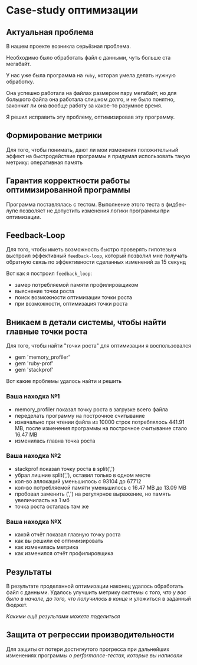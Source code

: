 # Case-study оптимизации

## Актуальная проблема
В нашем проекте возникла серьёзная проблема.

Необходимо было обработать файл с данными, чуть больше ста мегабайт.

У нас уже была программа на `ruby`, которая умела делать нужную обработку.

Она успешно работала на файлах размером пару мегабайт, но для большого файла она работала слишком долго, и не было понятно, закончит ли она вообще работу за какое-то разумное время.

Я решил исправить эту проблему, оптимизировав эту программу.

## Формирование метрики
Для того, чтобы понимать, дают ли мои изменения положительный эффект на быстродействие программы я придумал использовать такую метрику: оперативная память

## Гарантия корректности работы оптимизированной программы
Программа поставлялась с тестом. Выполнение этого теста в фидбек-лупе позволяет не допустить изменения логики программы при оптимизации.

## Feedback-Loop
Для того, чтобы иметь возможность быстро проверять гипотезы я выстроил эффективный `feedback-loop`, который позволил мне получать обратную связь по эффективности сделанных изменений за 15 секунд

Вот как я построил `feedback_loop`: 
- замер потребляемой памяти профилировщиком
- выяснение точки роста
- поиск возможности оптимизации точки роста
- при возможности, оптимизация точки роста

## Вникаем в детали системы, чтобы найти главные точки роста
Для того, чтобы найти "точки роста" для оптимизации я воспользовался 
- gem 'memory_profiler'
- gem 'ruby-prof'
- gem 'stackprof'

Вот какие проблемы удалось найти и решить

### Ваша находка №1
- memory_profiler показал точку роста в загрузке всего файла
- переделать программу на построчное считывание
- изначально при чтении файла из 10000 строк потреблялось 441.91 MB, после изменения программы на построчное считывание стало 16.47 MB
- изменилась главна точка роста

### Ваша находка №2
- stackprof показал точку роста в split(',')
- убрал лишние split(','), оставил только в одном месте
- кол-во аллокаций уменьшилось с 93104 до 67712
- кол-во потребляемой памяти уменьшилось с 16.47 MB до 13.09 MB
- пробовал заменить (',') на регулярное выражение, но память увеличиласть на 1 мб
- точка роста осталась там же

### Ваша находка №X
- какой отчёт показал главную точку роста
- как вы решили её оптимизировать
- как изменилась метрика
- как изменился отчёт профилировщика

## Результаты
В результате проделанной оптимизации наконец удалось обработать файл с данными.
Удалось улучшить метрику системы с *того, что у вас было в начале, до того, что получилось в конце* и уложиться в заданный бюджет.

*Какими ещё результами можете поделиться*

## Защита от регрессии производительности
Для защиты от потери достигнутого прогресса при дальнейших изменениях программы *о performance-тестах, которые вы написали*
